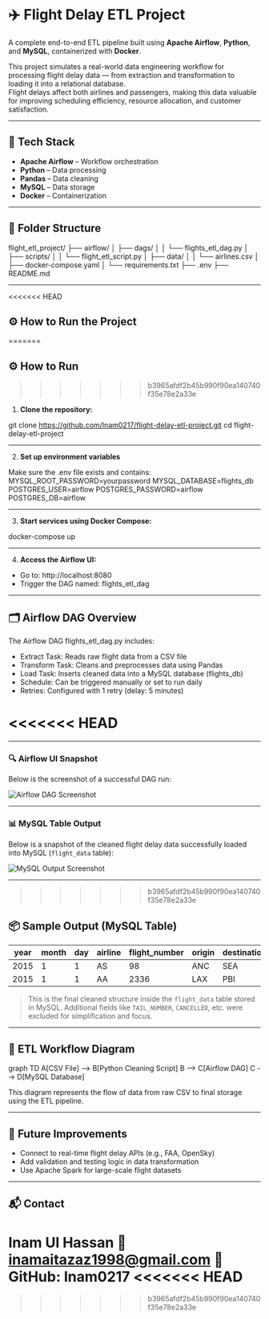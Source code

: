 # ✈️ Flight Delay ETL Project

A complete end-to-end ETL pipeline built using **Apache Airflow**, **Python**, and **MySQL**, containerized with **Docker**.

This project simulates a real-world data engineering workflow for processing flight delay data — from extraction and transformation to loading it into a relational database.  
Flight delays affect both airlines and passengers, making this data valuable for improving scheduling efficiency, resource allocation, and customer satisfaction.

---

## 🧰 Tech Stack

- **Apache Airflow** – Workflow orchestration  
- **Python** – Data processing  
- **Pandas** – Data cleaning  
- **MySQL** – Data storage  
- **Docker** – Containerization  

---

## 📁 Folder Structure

flight_etl_project/
├── airflow/
│ ├── dags/
│ │ └── flights_etl_dag.py
│ ├── scripts/
│ │ └── flight_etl_script.py
│ ├── data/
│ │ └── airlines.csv
│ ├── docker-compose.yaml
│ └── requirements.txt
├── .env
├── README.md

---

<<<<<<< HEAD
## ⚙️ How to Run the Project
=======
## ⚙️ How to Run 
>>>>>>> b3965afdf2b45b990f90ea140740f35e78e2a33e

1. **Clone the repository:**

git clone https://github.com/Inam0217/flight-delay-etl-project.git
cd flight-delay-etl-project

---

2. **Set up environment variables**

Make sure the .env file exists and contains:
MYSQL_ROOT_PASSWORD=yourpassword
MYSQL_DATABASE=flights_db
POSTGRES_USER=airflow
POSTGRES_PASSWORD=airflow
POSTGRES_DB=airflow
 <!-- Replace yourpassword with a strong root password of your choice. -->

---

3. **Start services using Docker Compose:**

docker-compose up

---

4. **Access the Airflow UI:**

- Go to: http://localhost:8080
- Trigger the DAG named: flights_etl_dag

---

## 🗂️ Airflow DAG Overview

The Airflow DAG flights_etl_dag.py includes:

- Extract Task: Reads raw flight data from a CSV file
- Transform Task: Cleans and preprocesses data using Pandas
- Load Task: Inserts cleaned data into a MySQL database (flights_db)
- Schedule: Can be triggered manually or set to run daily
- Retries: Configured with 1 retry (delay: 5 minutes)

<<<<<<< HEAD
=======
---

### 🔍 Airflow UI Snapshot

Below is the screenshot of a successful DAG run:

![Airflow DAG Screenshot](images/airflow_dag_ui)

---

### 📊 MySQL Table Output

Below is a snapshot of the cleaned flight delay data successfully loaded into MySQL (`flight_data` table):

![MySQL Output Screenshot](images/mysql_table_output)

---

>>>>>>> b3965afdf2b45b990f90ea140740f35e78e2a33e
## 📦 Sample Output (MySQL Table)

| year | month | day | airline | flight_number | origin | destination | dep_delay | arr_delay | distance |
|------|-------|-----|---------|----------------|--------|-------------|-----------|-----------|----------|
| 2015 | 1     | 1   | AS      | 98             | ANC    | SEA         | -11       | -22       | 1448     |
| 2015 | 1     | 1   | AA      | 2336           | LAX    | PBI         | -8        | -9        | 2330     |

> This is the final cleaned structure inside the `flight_data` table stored in MySQL.
> Additional fields like `TAIL_NUMBER`, `CANCELLED`, etc. were excluded for simplification and focus.

---

## 🔁 ETL Workflow Diagram

graph TD
    A[CSV File] --> B[Python Cleaning Script]
    B --> C[Airflow DAG]
    C --> D[MySQL Database]

This diagram represents the flow of data from raw CSV to final storage using the ETL pipeline.

---

## 🚀 Future Improvements

- Connect to real-time flight delay APIs (e.g., FAA, OpenSky)
- Add validation and testing logic in data transformation
- Use Apache Spark for large-scale flight datasets

---

## 📬 Contact

Inam Ul Hassan
📧 inamaitazaz1998@gmail.com
🔗 GitHub: Inam0217
<<<<<<< HEAD
=======
  
>>>>>>> b3965afdf2b45b990f90ea140740f35e78e2a33e
